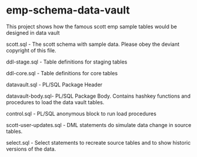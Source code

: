 # emp-schema-data-vault
This project shows how the famous scott emp sample tables would be designed in data vault

scott.sql - The scott schema with sample data. Please obey the deviant copyright of this file.

ddl-stage.sql - Table definitions for staging tables

ddl-core.sql - Table definitions for core tables

datavault.sql - PL/SQL Package Header

datavault-body.sql- PL/SQL Package Body. Contains hashkey functions and procedures to load the data vault tables.

control.sql - PL/SQL anonymous block to run load procedures

scott-user-updates.sql - DML statements do simulate data change in source tables.

select.sql - Select statements to recreate source tables and to show historic versions of the data. 
